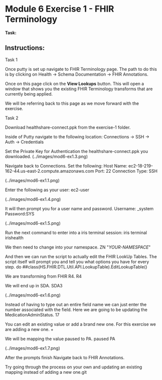 # Module 6 Exercise 1 - FHIR Terminology

**Task:** 

## Instructions:


Task 1

Once putty is set up navigate to FHIR Terminology page. The path to do this is by clicking on Health -> Schema Documentation -> FHIR Annotations. 

Once on this page click on the **View Lookups** button. This will open a window that shows you the existing FHIR Terminology transforms that are currently being applied. 

We will be referring back to this page as we move forward with the exercise.



Task 2

Download healthshare-connect.ppk from the exercise-1 folder. 

Inside of Putty navigate to the following location:
    Connections -> SSH -> Auth -> Credentials

Set the Private Key for Authentication the healthshare-connect.ppk you downloaded.
(../images/mod6-ex1.3.png)


Navigate back to Connections.
Set the following:
    Host Name: ec2-18-219-162-44.us-east-2.compute.amazonaws.com
    Port: 22
    Connection Type: SSH

(../images/mod6-ex1.1.png)

Enter the following as your user:
ec2-user

(../images/mod6-ex1.4.png)

It will then prompt you for a user name and password.
Username: _system
Password:SYS

(../images/mod6-ex1.5.png)

Run the next command to enter into a iris terminal session:
iris terminal irishealth

We then need to change into your namespace.
ZN "*YOUR-NAMESPACE*"

And then we can run the script to actually edit the FHIR LookUp Tables. The script itself will prompt you and tell you what options you have for every step.
 do ##class(HS.FHIR.DTL.Util.API.LookupTable).EditLookupTable()

We are transforming from FHIR R4.
 R4

We will end up in SDA.
 SDA3

 (../images/mod6-ex1.6.png)

Instead of having to type out an entire field name we can just enter the number associated with the field. Here we are going to be updating the MedicationAdminStatus.
 17

You can edit an existing value or add a brand new one. For this exercise we are adding a new one.
 +

We will be mapping the value paused to PA.
 paused
 PA

 (../images/mod6-ex1.7.png)

 After the prompts finish Navigate back to FHIR Annotations. 


 Try going through the process on your own and updating an existing mapping instead of adding a new one.git 